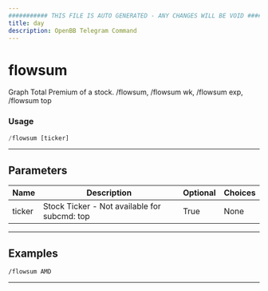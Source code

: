 ```yaml
---
########### THIS FILE IS AUTO GENERATED - ANY CHANGES WILL BE VOID ###########
title: day
description: OpenBB Telegram Command
---
```


# flowsum

Graph Total Premium of a stock. /flowsum, /flowsum wk, /flowsum exp, /flowsum top

### Usage

```python wordwrap
/flowsum [ticker]
```

---

## Parameters

| Name | Description | Optional | Choices |
| ---- | ----------- | -------- | ------- |
| ticker | Stock Ticker - Not available for subcmd: top | True | None |


---

## Examples

```
/flowsum AMD
```

---
